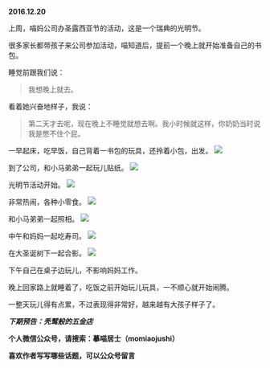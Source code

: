
**2016.12.20**

上周，喵妈公司办圣露西亚节的活动，这是一个瑞典的光明节。

很多家长都带孩子来公司参加活动，喵知道后，提前一个晚上就开始准备自己的书包。

睡觉前跟我们说：
>我想晚上就去。


看着她兴奋地样子，我说：
>第二天才去呢，现在晚上不睡觉就想去啊。我小时候就这样，你奶奶当时说我是憋不住个屁。


一早起床，吃早饭，自己背着一书包的玩具，还拎着小包，出发。
![](http://imglf1.nosdn.127.net/img/c0V6c3JKYVMyNVp0RUxTWXE3Vnhqak9MQlNVNjRHVGoybklocWgwSTlYdz0.jpg)


到了公司，和小马弟弟一起玩儿贴纸。
![](http://imglf1.nosdn.127.net/img/Nkx6SmJiQzJUMFk5Wi9GYnhQRSt6V0hFbk93UEFzTmdXT2dDNnZRa1hxTT0.jpg)


光明节活动开始。
![](http://imglf.nosdn.127.net/img/dmxqbVlzUVIxTjhNeXZjejNuYUFyYjM1QU5VU2VuUHorQ3hXWWkwL3liVT0.jpg)


非常热闹，各种小零食。
![](http://imglf.nosdn.127.net/img/TVMyRHR3NEpMTEdsUDV3QU5ycnJFak43RUcyQmRWcHdSekF0Yng1Sk8xcz0.jpg)


和小马弟弟一起照相。
![](http://imglf2.nosdn.127.net/img/TXA2T0RGbmRWYnlvRURkUFptTjZIbTRuS1lLMWpjOERlVFU2RzBzTjF0ND0.jpg)


中午和妈妈一起吃寿司。
![](http://imglf0.nosdn.127.net/img/NFRwZWVBL0h0anNGUlBobDk1T2NFSW0yQ2F0L2gzV3Q4NE00WkMvUCtCcz0.jpg)


在大圣诞树下一起合影。
![](http://imglf1.nosdn.127.net/img/a2lkSnd3UWhaVHZHUTF5c1VSc1Z3VWZNcTNSV0xUaHg1clhuUDNOdW1NRT0.jpg)


下午自己在桌子边玩儿，不影响妈妈工作。

晚上回家路上就睡着了，吃饭之前开始玩儿玩具，一不顺心就开始闹腾。

一整天玩儿得有点累，不过表现得非常好，越来越有大孩子样子了。


***下期预告：秃鹫般的五金店***


**个人微信公众号，请搜索：摹喵居士（momiaojushi）**

**喜欢作者写写哪些话题，可以公众号留言**
